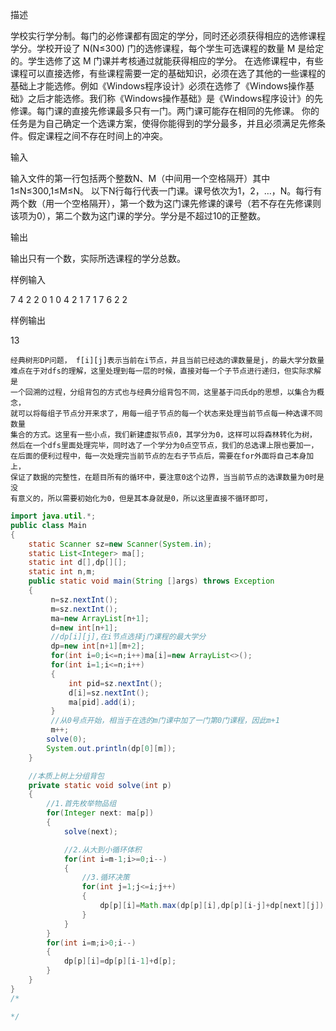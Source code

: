 描述

学校实行学分制。每门的必修课都有固定的学分，同时还必须获得相应的选修课程学分。学校开设了 N(N≤300) 门的选修课程，每个学生可选课程的数量 M 是给定的。学生选修了这 M 门课并考核通过就能获得相应的学分。
在选修课程中，有些课程可以直接选修，有些课程需要一定的基础知识，必须在选了其他的一些课程的基础上才能选修。例如《Windows程序设计》必须在选修了《Windows操作基础》之后才能选修。我们称《Windows操作基础》是《Windows程序设计》的先修课。每门课的直接先修课最多只有一门。两门课可能存在相同的先修课。
你的任务是为自己确定一个选课方案，使得你能得到的学分最多，并且必须满足先修条件。假定课程之间不存在时间上的冲突。

输入

输入文件的第一行包括两个整数N、M（中间用一个空格隔开）其中1≤N≤300,1≤M≤N。 
以下N行每行代表一门课。课号依次为1，2，…，N。每行有两个数（用一个空格隔开），第一个数为这门课先修课的课号（若不存在先修课则该项为0），第二个数为这门课的学分。学分是不超过10的正整数。  

输出

输出只有一个数，实际所选课程的学分总数。

样例输入

7 4
2 2
0 1
0 4
2 1
7 1
7 6
2 2


样例输出

13

 ```
 经典树形DP问题， f[i][j]表示当前在i节点，并且当前已经选的课数量是j，的最大学分数量
 难点在于对dfs的理解，这里处理到每一层的时候，直接对每一个子节点进行递归，但实际求解是
 一个回溯的过程，分组背包的方式也与经典分组背包不同，这里基于闫氏dp的思想，以集合为概念，
 就可以将每组子节点分开来求了，用每一组子节点的每一个状态来处理当前节点每一种选课不同数量
 集合的方式。这里有一些小点，我们新建虚拟节点0，其学分为0，这样可以将森林转化为树，
 然后在一个dfs里面处理完毕，同时选了一个学分为0点空节点，我们的总选课上限也要加一，
 在后面的便利过程中，每一次处理完当前节点的左右子节点后，需要在for外面将自己本身加上，
 保证了数据的完整性，在题目所有的循环中，要注意0这个边界，当当前节点的选课数量为0时是没
 有意义的，所以需要初始化为0，但是其本身就是0，所以这里直接不循环即可，
 
 ```



```java
import java.util.*;
public class Main
{
    static Scanner sz=new Scanner(System.in);
    static List<Integer> ma[];
    static int d[],dp[][];
    static int n,m;
    public static void main(String []args) throws Exception
    {
         n=sz.nextInt();
         m=sz.nextInt();
         ma=new ArrayList[n+1];
         d=new int[n+1];
         //dp[i][j],在i节点选择j门课程的最大学分
         dp=new int[n+1][m+2];
         for(int i=0;i<=n;i++)ma[i]=new ArrayList<>();
         for(int i=1;i<=n;i++)
         {
             int pid=sz.nextInt();
             d[i]=sz.nextInt();
             ma[pid].add(i);
         }
         //从0号点开始，相当于在选的m门课中加了一门第0门课程，因此m+1
         m++;
        solve(0);
        System.out.println(dp[0][m]);
    }

    //本质上树上分组背包
    private static void solve(int p)
    {
        //1.首先枚举物品组
        for(Integer next: ma[p])
        {
            solve(next);

            //2.从大到小循环体积
            for(int i=m-1;i>=0;i--)
            {
                //3.循环决策
                for(int j=1;j<=i;j++)
                {
                    dp[p][i]=Math.max(dp[p][i],dp[p][i-j]+dp[next][j]);
                }
            }
        }
        for(int i=m;i>0;i--)
        {
            dp[p][i]=dp[p][i-1]+d[p];
        }
    }
}
/*

*/
```

